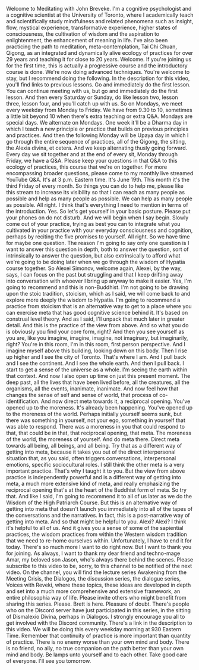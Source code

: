  Welcome to Meditating with John Breveke. I'm a cognitive psychologist and a cognitive scientist at the University of Toronto, where I academically teach and scientifically study mindfulness and related phenomena such as insight, flow, mystical experience, transformative experience, higher states of consciousness, the cultivation of wisdom and the aspiration to enlightenment, the enhancement of meaning in life. I've also been practicing the path to meditation, meta-contemplation, Tai Chi Chuan, Qigong, as an integrated and dynamically alive ecology of practices for over 29 years and teaching it for close to 20 years. Welcome. If you're joining us for the first time, this is actually a progressive course and the introductory course is done. We're now doing advanced techniques. You're welcome to stay, but I recommend doing the following. In the description for this video, you'll find links to previous lessons. Go and immediately do the first lesson. You can continue meeting with us, but go and immediately do the first lesson. And then every Saturday or Sunday, do like lesson two, lesson three, lesson four, and you'll catch up with us. So on Mondays, we meet every weekday from Monday to Friday. We have from 9.30 to 10, sometimes a little bit beyond 10 when there's extra teaching or extra Q&A. Mondays are special days. We alternate on Mondays. One week it'll be a Dharma day in which I teach a new principle or practice that builds on previous principles and practices. And then the following Monday will be Upaya day in which I go through the entire sequence of practices, all of the Qigong, the sitting, the Alexia divina, et cetera. And we keep alternating thusly going forward. Every day we sit together and at the end of every sit, Monday through Friday, we have a Q&A. Please keep your questions in that Q&A to this ecology of practices, this course that we're on together. For more encompassing broader questions, please come to my monthly live streamed YouTube Q&A. It's at 3 p.m. Eastern time. It's June 19th. This month it's the third Friday of every month. So things you can do to help me, please like this stream to increase its visibility so that I can reach as many people as possible and help as many people as possible. We can help as many people as possible. All right. I think that's everything I need to mention in terms of the introduction. Yes. So let's get yourself in your basic posture. Please put your phones on do not disturb. And we will begin when I say begin. Slowly come out of your practice, trying as best you can to integrate what you cultivated in your practice with your everyday consciousness and cognition, perhaps by reciting the five promises to yourself. All right. So we have time for maybe one question. The reason I'm going to say only one question is I want to answer this question in depth, both to answer the question, sort of intrinsically to answer the question, but also extrinsically to afford what we're going to be doing later when we go through the wisdom of Hypatia course together. So Alexei Simonov, welcome again, Alexei, by the way, says, I can focus on the past but struggling and that I keep drifting away into conversation with whoever I bring up anyway to make it easier. Yes, I'm going to recommend and this is non-Buddhist. I'm not going to be drawing upon the stoic tradition, stoicism, which as I said, we will come back to and explore more deeply the wisdom to Hypatia. I'm going to recommend a practice from stoicism that is an alternative way to get to a place where you can exercise meta that has good cognitive science behind it. It's based on construal level theory. And as I said, I'll unpack that much later in greater detail. And this is the practice of the view from above. And so what you do is obviously you find your core form, right? And then you see yourself as you are, like you imagine, imagine, imagine, not imaginary, but imaginarily, right? You're in this room, I'm in this room, first person perspective. And I imagine myself above this building, looking down on this body. Then I rise up higher and I see the city of Toronto. That's where I am. And I pull back and I see the continent. And I see the whole earth. And then I pull back. I start to get a sense of the universe as a whole. I'm seeing the earth within that context. And now I also open up time on just this present moment. The deep past, all the lives that have been lived before, all the creatures, all the organisms, all the events, inanimate, inanimate. And now feel how that changes the sense of self and sense of world, that process of co-identification. And now direct meta towards it, a reciprocal opening. You've opened up to the moreness. It's already been happening. You've opened up to the moreness of the world. Perhaps initially yourself seems sunk, but there was something in yourself, not your ego, something in yourself that was able to respond. There was a moreness in you that could respond to that, that could be in that, that reciprocal opening, that meta. The moreness of the world, the moreness of yourself. And do meta there. Direct meta towards all being, all beings, and all being. Try that as a different way of getting into meta, because it takes you out of the direct interpersonal situation that, as you said, often triggers conversations, interpersonal emotions, specific sociocultural roles. I still think the other meta is a very important practice. That's why I taught it to you. But the view from above practice is independently powerful and is a different way of getting into meta, a much more extensive kind of meta, and really emphasizing the reciprocal opening that's at the heart of the Buddhist form of meta. So try that. And like I said, I'm going to recommend it to all of us later as we do the Wisdom of the High Patriarch Course. But this is an alternative way of getting into meta that doesn't launch you immediately into all of the tapes of the conversations and the narratives. In fact, this is a post-narrative way of getting into meta. And so that might be helpful to you. Alexi? Alexi? I think it's helpful to all of us. And it gives you a sense of some of the sapiential practices, the wisdom practices from within the Western wisdom tradition that we need to re-home ourselves within. Unfortunately, I have to end it for today. There's so much more I want to do right now. But I want to thank you for joining. As always, I want to thank my dear friend and techno-mage Amar, my beloved son Jason, who's always there behind the scenes. Please subscribe to this video to be, sorry, to this channel to be notified of the next video. On the channel, you will find the lecture series Awakening from the Meeting Crisis, the Dialogos, the discussion series, the dialogue series, Voices with Reveki, where these topics, these ideas are developed in depth and set into a much more comprehensive and extensive framework, an entire philosophia way of life. Please invite others who might benefit from sharing this series. Please. Brett is here. Pleasure of doubt. There's people who on the Discord server have just participated in this series, in the sitting of Dismalexio Divina, perhaps in Dialogos. I strongly encourage you all to get involved with the Discord community. There's a link in the description to this video. We will be doing this every weekday morning at 930 Eastern Time. Remember that continuity of practice is more important than quantity of practice. There is no enemy worse than your own mind and body. There is no friend, no ally, no true companion on the path better than your own mind and body. Be lamps unto yourself and to each other. Take good care of everyone. I'll see you tomorrow.